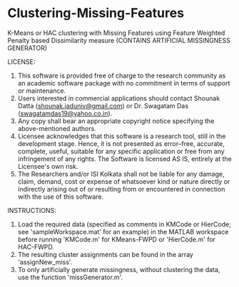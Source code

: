 # Clustering-Missing-Features
K-Means or HAC clustering with Missing Features using Feature Weighted Penalty based Dissimilarity measure (CONTAINS ARTIFICIAL MISSINGNESS GENERATOR)

LICENSE:

1. This software is provided free of charge to the research community as an academic software package with no commitment in terms of support or maintenance.
2. Users interested in commercial applications should contact Shounak Datta (shounak.jaduniv@gmail.com) or Dr. Swagatam Das (swagatamdas19@yahoo.co.in). 
3. Any copy shall bear an appropriate copyright notice specifying the above-mentioned authors.
4. Licensee acknowledges that this software is a research tool, still in the development stage. Hence, it is not presented as error–free, accurate, complete, useful, suitable for any specific application or free from any infringement of any rights. The Software is licensed AS IS, entirely at the Licensee's own risk.
5. The Researchers and/or ISI Kolkata shall not be liable for any damage, claim, demand, cost or expense of whatsoever kind or nature directly or indirectly arising out of or resulting from or encountered in connection with the use of this software.

INSTRUCTIONS:

1. Load the required data (specified as comments in KMCode or HierCode; see 'sampleWorkspace.mat' for an example) in the MATLAB workspace before running 'KMCode.m' for KMeans-FWPD or 'HierCode.m' for HAC-FWPD.
2. The resulting cluster assignments can be found in the array 'assignNew_miss'.
3. To only artificially generate missingness, without clustering the data, use the function 'missGenerator.m'.
